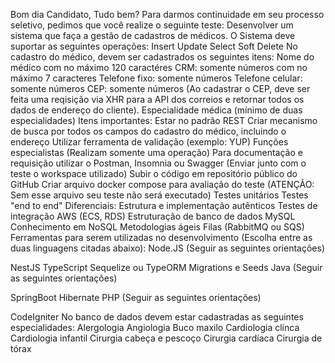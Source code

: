 Bom dia Candidato,
Tudo bem?
Para darmos continuidade em seu processo seletivo, pedimos que você realize o seguinte teste:
Desenvolver um sistema que faça a gestão de cadastros de médicos. O Sistema deve suportar as seguintes operações:
Insert
Update
Select
Soft Delete
No cadastro do médico, devem ser cadastrados os seguintes itens:
Nome do médico com no máximo 120 caractéres
CRM: somente números com no máximo 7 caracteres
Telefone fixo: somente números
Telefone celular: somente números
CEP: somente números (Ao cadastrar o CEP, deve ser feita uma reqisição via XHR para a API dos correios e retornar todos os dados de endereço do cliente).
Especialidade médica (mínimo de duas especialidades)
Itens importantes:
Estar no padrão REST
Criar mecanismo de busca por todos os campos do cadastro do médico, incluindo o endereço
Utilizar ferramenta de validação (exemplo: YUP)
Funções especialistas (Realizam somente uma operação)
Para documentação e requisição utilizar o Postman, Insomnia ou Swagger (Enviar junto com o teste o workspace utilizado)
Subir o código em repositório público do GitHub
Criar arquivo docker compose para avaliação do teste (ATENÇÃO: Sem esse arquivo seu teste não será executado)
Testes unitários
Testes "end to end"
Diferenciais:
Estrutura e implementação autênticos
Testes de integração
AWS (ECS, RDS)
Estruturação de banco de dados MySQL
Conhecimento em NoSQL
Metodologias ágeis
Filas (RabbitMQ ou SQS)
Ferramentas para serem utilizadas no desenvolvimento (Escolha entre as duas linguagens citadas abaixo):
Node.JS (Seguir as seguintes orientações)

NestJS
TypeScript
Sequelize ou TypeORM
Migrations e Seeds
Java (Seguir as seguintes orientações)

SpringBoot
Hibernate
PHP (Seguir as seguintes orientações)

CodeIgniter
No banco de dados devem estar cadastradas as seguintes especialidades:
Alergologia
Angiologia
Buco maxilo
Cardiologia clínca
Cardiologia infantil
Cirurgia cabeça e pescoço
Cirurgia cardíaca
Cirurgia de tórax
